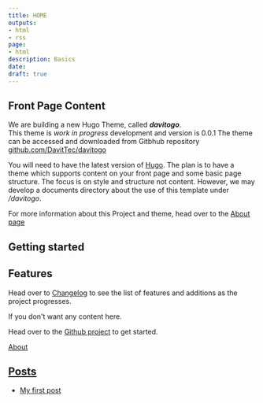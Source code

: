 ```yaml
---
title: HOME
outputs:
- html
- rss
page:
- html
description: Basics
date:
draft: true 
---
```


## Front Page Content

We are building a new Hugo Theme, called ***davitogo***.  
This theme is *work in progress* development and version is 0.0.1
The theme can be accessed and downloaded from Gitbhub repository 
[github.com/DavitTec/davitogo](github.com/DavitTec/davitogo)

You will need to have the latest version of [Hugo](https://gohugo.io).
The plan is to have a theme which supports content on your front page and some basic page structure.
The focus is on style and structure not content. However, we may develop a documents directory about the use of this template under */davitogo*.

For more information about this Project and theme, head over to the [About page](about.md)



## Getting started

## Features

Head over to [Changelog](changelog) to see the list of features and additions as the project progresses.  

If you don't want any content here.

Head over to the [Github project](https://github.com/DavitTec/davitogo) to get started.

[About](/about/)

## [Posts](/posts/)

- [My first post](/posts/my-first-post)
